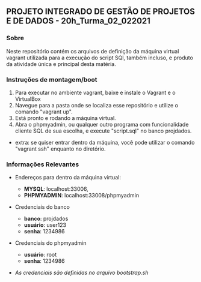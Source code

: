 ## PROJETO INTEGRADO DE GESTÃO DE PROJETOS E DE DADOS - 20h_Turma_02_022021 


### Sobre
Neste repositório contém os arquivos de definição da máquina virtual vagrant utilizada para a execução do script SQl, também incluso, e produto da atividade única e principal desta matéria.


### Instruções de montagem/boot
1. Para executar no ambiente vagrant, baixe e instale o Vagrant e o VirtualBox
2. Navegue para a pasta onde se localiza esse repositório e utilize o comando "vagrant up".
3. Está pronto e rodando a máquina virtual.
4. Abra o phpmyadmin, ou qualquer outro programa com funcionalidade cliente SQL de sua escolha, e execute "script.sql" no banco projdados.

* extra: se quiser entrar dentro da máquina, você pode utilizar o comando "vagrant ssh" enquanto no diretório.


### Informações Relevantes
* Endereços para dentro da máquina virtual: 
  + **MYSQL**: localhost:33006,
  + **PHPMYADMIN**: localhost:33008/phpmyadmin
* Credenciais do banco
  + **banco**: projdados
  + **usuário**: user123
  + **senha**: 1234986
* Credenciais do phpmyadmin
  + **usuário**: root
  + **senha**: 1234986
  
  
* *As credenciais são definidas no arquivo bootstrap.sh*
